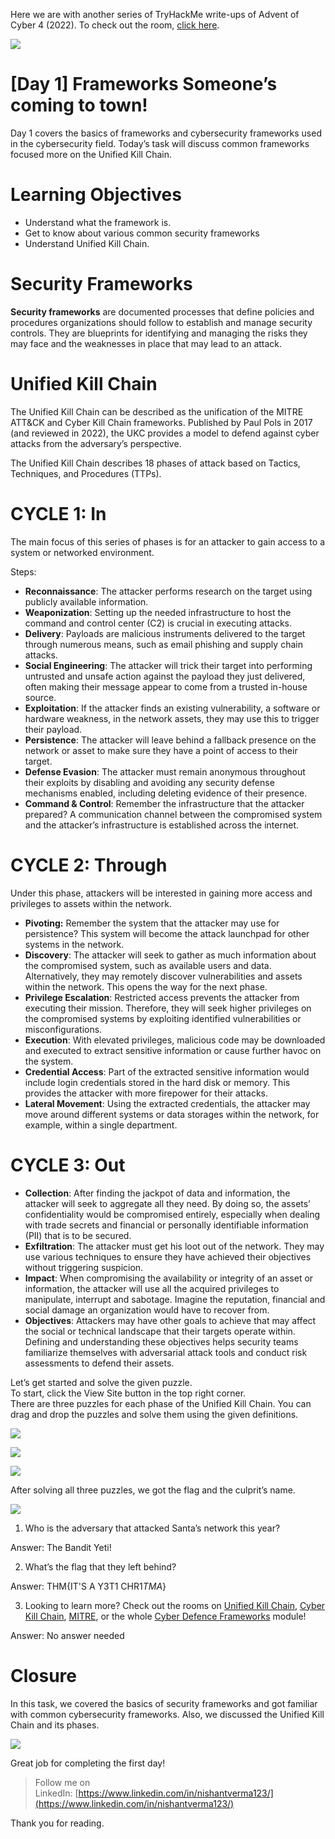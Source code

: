 Here we are with another series of TryHackMe write-ups of Advent of Cyber 4 (2022). To check out the room, [click here](https://tryhackme.com/room/adventofcyber4).

![](https://miro.medium.com/max/875/1*Dv9BiT9M-zSuwokAu-SYtw.png)

# [Day 1] Frameworks Someone’s coming to town!

Day 1 covers the basics of frameworks and cybersecurity frameworks used in the cybersecurity field. Today’s task will discuss common frameworks focused more on the Unified Kill Chain.

# Learning Objectives

-   Understand what the framework is.
-   Get to know about various common security frameworks
-   Understand Unified Kill Chain.

# Security Frameworks

**Security frameworks** are documented processes that define policies and procedures organizations should follow to establish and manage security controls. They are blueprints for identifying and managing the risks they may face and the weaknesses in place that may lead to an attack.

# Unified Kill Chain

The Unified Kill Chain can be described as the unification of the MITRE ATT&CK and Cyber Kill Chain frameworks. Published by Paul Pols in 2017 (and reviewed in 2022), the UKC provides a model to defend against cyber attacks from the adversary’s perspective.

The Unified Kill Chain describes 18 phases of attack based on Tactics, Techniques, and Procedures (TTPs).

# CYCLE 1: In

The main focus of this series of phases is for an attacker to gain access to a system or networked environment.

Steps:

-   **Reconnaissance**: The attacker performs research on the target using publicly available information.
-   **Weaponization**: Setting up the needed infrastructure to host the command and control center (C2) is crucial in executing attacks.
-   **Delivery**: Payloads are malicious instruments delivered to the target through numerous means, such as email phishing and supply chain attacks.
-   **Social Engineering**: The attacker will trick their target into performing untrusted and unsafe action against the payload they just delivered, often making their message appear to come from a trusted in-house source.
-   **Exploitation**: If the attacker finds an existing vulnerability, a software or hardware weakness, in the network assets, they may use this to trigger their payload.
-   **Persistence**: The attacker will leave behind a fallback presence on the network or asset to make sure they have a point of access to their target.
-   **Defense Evasion**: The attacker must remain anonymous throughout their exploits by disabling and avoiding any security defense mechanisms enabled, including deleting evidence of their presence.
-   **Command & Control**: Remember the infrastructure that the attacker prepared? A communication channel between the compromised system and the attacker’s infrastructure is established across the internet.

# CYCLE 2: Through

Under this phase, attackers will be interested in gaining more access and privileges to assets within the network.

-   **Pivoting:** Remember the system that the attacker may use for persistence? This system will become the attack launchpad for other systems in the network.
-   **Discovery**: The attacker will seek to gather as much information about the compromised system, such as available users and data. Alternatively, they may remotely discover vulnerabilities and assets within the network. This opens the way for the next phase.
-   **Privilege Escalation**: Restricted access prevents the attacker from executing their mission. Therefore, they will seek higher privileges on the compromised systems by exploiting identified vulnerabilities or misconfigurations.
-   **Execution**: With elevated privileges, malicious code may be downloaded and executed to extract sensitive information or cause further havoc on the system.
-   **Credential Access**: Part of the extracted sensitive information would include login credentials stored in the hard disk or memory. This provides the attacker with more firepower for their attacks.
-   **Lateral Movement**: Using the extracted credentials, the attacker may move around different systems or data storages within the network, for example, within a single department.

# CYCLE 3: Out

-   **Collection**: After finding the jackpot of data and information, the attacker will seek to aggregate all they need. By doing so, the assets’ confidentiality would be compromised entirely, especially when dealing with trade secrets and financial or personally identifiable information (PII) that is to be secured.
-   **Exfiltration**: The attacker must get his loot out of the network. They may use various techniques to ensure they have achieved their objectives without triggering suspicion.
-   **Impact**: When compromising the availability or integrity of an asset or information, the attacker will use all the acquired privileges to manipulate, interrupt and sabotage. Imagine the reputation, financial and social damage an organization would have to recover from.
-   **Objectives**: Attackers may have other goals to achieve that may affect the social or technical landscape that their targets operate within. Defining and understanding these objectives helps security teams familiarize themselves with adversarial attack tools and conduct risk assessments to defend their assets.

Let’s get started and solve the given puzzle.  
To start, click the View Site button in the top right corner.  
There are three puzzles for each phase of the Unified Kill Chain. You can drag and drop the puzzles and solve them using the given definitions.

![](https://miro.medium.com/max/716/1*HHr2NA_bg7gFmWBgBFodFg.png)

![](https://miro.medium.com/max/761/1*8cP4ZiuHmUUQ8Ch7D0YFYA.png)

![](https://miro.medium.com/max/723/1*0PdNdWV-aOnBHQzrpHzhQw.png)

After solving all three puzzles, we got the flag and the culprit’s name.

![](https://miro.medium.com/max/826/1*rV2bG713504Sm8-r-auMLw.png)

1.  Who is the adversary that attacked Santa’s network this year?

Answer: The Bandit Yeti!

2. What’s the flag that they left behind?

Answer: THM{IT'S A Y3T1 CHR1$TMA$}

3. Looking to learn more? Check out the rooms on [Unified Kill Chain](https://tryhackme.com/room/unifiedkillchain), [Cyber Kill Chain](https://tryhackme.com/room/cyberkillchainzmt), [MITRE](https://tryhackme.com/room/mitre), or the whole [Cyber Defence Frameworks](https://tryhackme.com/module/cyber-defence-frameworks) module!

Answer: No answer needed

# Closure

In this task, we covered the basics of security frameworks and got familiar with common cybersecurity frameworks. Also, we discussed the Unified Kill Chain and its phases.

![](https://miro.medium.com/max/875/1*aJOByPKKnpC0UoHlWRldPA.jpeg)

Great job for completing the first day!  

> Follow me on LinkedIn: [https://www.linkedin.com/in/nishantverma123/](https://www.linkedin.com/in/nishantverma123/)

Thank you for reading.